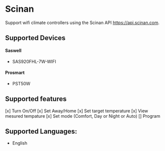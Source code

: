 # Scinan
Support wifi climate controllers using the Scinan API https://api.scinan.com.

## Supported Devices

#### Saswell
 - SAS920FHL-7W-WIFI

#### Prosmart
 - PST50W

## Supported features
 [x] Turn On/Off
 [x] Set Away/Home
 [x] Set target temperature
 [x] View mesured tempature
 [x] Set mode (Comfort, Day or Night or Auto)
 [] Program

## Supported Languages:
 - English
